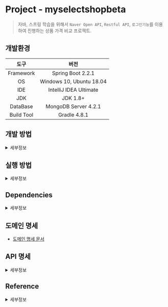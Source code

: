 
Project - myselectshopbeta
===

> 자바, 스프링 학습을 위해서 `Naver Open API`, `Restful API`, `로그인기능`를 이용하여 진행하는 상품 가격 비교 프로젝트. 

## 개발환경

|도구|버전|
|:---:|:---:|
| Framework |Spring Boot 2.2.1 |
| OS |Windows 10, Ubuntu 18.04|
| IDE |IntelliJ IDEA Ultimate |
| JDK |JDK 1.8+|
| DataBase |MongoDB Server 4.2.1|
| Build Tool | Gradle 4.8.1 |

## 개발 방법
<details><summary>세부정보</summary>

* 개발과 관련된 모든 이야기는 [Issues](https://github.com/donghL-dev/Reactive-Blog/issues)에서 진행합니다.

* `API` 및 도메인 명세를 기반으로 개발을 진행하며, 명세에 변경사항이 생길 경우 빠른 시일내에 최신화 합니다.

* **Fork**를 통한 `PR`을 지향합니다.

* 아래와 같은 `Git Workflow`를 지향하며 지키려고 노력합니다. ([참고](https://nvie.com/posts/a-successful-git-branching-model/?))

    <img width=750, height=850, src="https://camo.githubusercontent.com/7f2539ff6001fe7700853313e7cdb7fd4602e16a/68747470733a2f2f6e7669652e636f6d2f696d672f6769742d6d6f64656c4032782e706e67">

</details>

## 실행 방법
<details><summary>세부정보</summary>

* 준비사항.

    * `Gradle` or `IntelliJ IDEA`

    * `JDK` (>= 1.8)

    * `Spring Boot` (>= 2.x)

* 저장소를 `clone`

    ```bash
    $ git clone https://github.com/donghL-dev/Reactive-Blog.git
    ```

* 데이터 베이스는 `MongoDB`를 사용해야 합니다.

* 프로젝트 내 `Reactive-Blog\src\main\resources` 경로에 `application.yml` 생성.

    * 밑의 양식대로 내용을 채운 뒤, `application.yml`에 삽입.
    <br>

    ```yml
    spring:
        data:
            mongodb:
                host: # 본인의 DB 서버 주소를 넣으면 되는데, 왠만하면 localhost입니다.
                port: # 본인의 DB 서버 PORT 왠만하면 27017입니다.
                database: # 본인의 데이터베이스 이름을 기재하시면 됩니다.
    ```

* `IntelliJ IDEA`(>= 2018.3)에서 해당 프로젝트를 `Open`

    * 또는 터미널을 열어서 프로젝트 경로에 진입해서 다음 명령어를 실행.

    * `Windows 10`

        ```bash
        $ gradlew bootRun
        ```

    * `Ubuntu 18.04`

        ```
        $ ./gradlew bootRun
        ```

</details>

## Dependencies
<details><summary>세부정보</summary>

* `Spring Reactive Web`

* `Spring Data Reactive MongoDB`

* `Embedded MongoDB Database`

* `Spring Security`

* `Lombok`

</details>

## 도메인 명세

* [도메인 명세 문서](https://www.notion.so/dhlab/52ff6bb691934fbabeca5287bc32dffb)

## API 명세 
<details><summary>세부정보</summary>

* 모든 `API`에 대한 반환은 `Content-Type: application/json; charset=utf-8`를 기본으로 합니다.

* 인증(`auth`)은 `HTTP` 헤더를 사용해서 진행됩니다.<br>

    | Key | Value |
    |:---:|:---:|
    | Content-Type | `application/json` |
    | Authorization | `token` |

* `Response`
    
    * `Default Success Code`

        ```json
        {
            "body": {
                "status": "200 OK",
                "message": "Your request has been successfully processed."
            }
        }
        ```

* 대표적인 에러 코드

    * `401 for Unauthorized requests`



* End Point

    * 사용자 및 로그인 <br><br>

    | Title | HTTP Method | URL | Request | Response | Auth
    |:---:|:---:|:---:|:---:|:---:|:---:|
    | `Registration` | `POST` | `/api/users` | `{ "user":{ "username": "sangkon", "email": "me@sangkon.com", "password": "qwer1234" } }` | `User` | `NO`
    | `Authentication` | `POST` | `/api/users/login` | `{ "user":{ "email": "demo@demo.com", "password": "X12345678" } }` | `User` | `No`
    | `Authentication expiration` | `POST` | `/api/users/logout` |  | `Default Success Code` | `YES`
    | `Current User` | `GET` | `/api/user` |  | `Current User` | `YES`
    | `Update User` | `PUT` | `/api/user` | `{ "user":{ "email": "me@sangkon.com", "bio": "Java developer", "image": "image URL" } }` | `User` | `YES`
    | `Get Profile` | `GET` | `/api/profiles/:username` |  | `Profile` | `NO`
    | `Fallow User` | `POST` | `/api/profiles/:username/follow` |  | `Profile` | `YES`
    | `Unfallow User` | `DELETE` | `/api/profiles/:username/follow` |  | `Profile` | `YES`
    

</details>

## Reference
<details><summary>세부정보</summary>
<br>

* [Spring Seucrity 적용 및 JWT 토큰 관련 참고 페이지](https://medium.com/@ard333/authentication-and-authorization-using-jwt-on-spring-webflux-29b81f813e78?)

</details>
